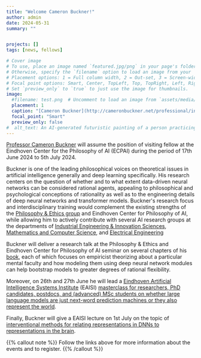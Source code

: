 ```yaml
---
title: "Welcome Cameron Buckner!"
author: admin
date: 2024-05-31
summary: ""


projects: []
tags: [news, fellows]

# Cover image
# To use, place an image named `featured.jpg/png` in your page's folder.
# Otherwise, specify the `filename` option to load an image from your `assets/media/` folder.
# Placement options: 1 = Full column width, 2 = Out-set, 3 = Screen-width
# Focal point options: Smart, Center, TopLeft, Top, TopRight, Left, Right, BottomLeft, Bottom, BottomRight
# Set `preview_only` to `true` to just use the image for thumbnails.
image:
  #filename: test.png  # Uncomment to load an image from `assets/media/` instead.
  placement: 1
  caption: "[Cameron Buckner](http://cameronbuckner.net/professional/index.htm)"
  focal_point: "Smart"
  preview_only: false
#  alt_text: An AI-generated futuristic painting of a person practicing mindfulness in the chaos of modern life.
---
```


[Professor Cameron Buckner](http://cameronbuckner.net/professional/index.htm) will assume the position of visiting fellow at the Eindhoven Center for the Philosophy of AI (ECPAI) during the period of 17th June 2024 to 5th July 2024.

Buckner is one of the leading philosophical voices on theoretical issues in artificial intelligence generally and deep learning specifically. His research centers on the question of whether and to what extent data-driven neural networks can be considered rational agents, appealing to philosophical and psychological conceptions of rationality as well as to the engineering details of deep neural networks and transformer models. Buckner's research focus and interdisciplinary training would complement the existing strengths of the [Philosophy & Ethics group](https://www.tue.nl/en/research/research-groups/innovation-sciences/philosophy-ethics) and Eindhoven Center for Philosophy of AI, while allowing him to actively contribute with several AI research groups at the departments of [Industrial Engineering & Innovation Sciences](https://www.tue.nl/en/our-university/departments/industrial-engineering-and-innovation-sciences), [Mathematics and Computer Science](https://www.tue.nl/en/our-university/departments/mathematics-and-computer-science), and [Electrical Engineering](https://www.tue.nl/en/our-university/departments/electrical-engineering)

Buckner will deliver a research talk at the Philosophy & Ethics and Eindhoven Center for Philosophy of AI seminar on several chapters of his [book](https://global.oup.com/academic/product/from-deep-learning-to-rational-machines-9780197653302), each of which focuses on empiricist theorizing about a particular mental faculty and how modeling them using deep neural network modules can help bootstrap models to greater degrees of rational flexibility.

Moreover, on 26th and 27th June he will lead a [Eindhoven Artificial Intelligence Systems Institute](https://www.tue.nl/en/research/institutes/eindhoven-artificial-intelligence-systems-institute) (EAISI) [masterclass for researchers, PhD candidates, postdocs, and (advanced) MSc students on whether large language models are just next-word prediction machines or they also represent the world](https://www.tue.nl/en/our-university/calendar-and-events/26-06-2024-eaisi-masterclass-on-llms).

Finally, Buckner will give a EAISI lecture on 1st July on the topic of [interventional methods for relating representations in DNNs to representations in the brain](https://www.tue.nl/en/our-university/calendar-and-events/01-07-2024-eaisi-lecture-by-visiting-professor-cameron-buckner).

{{% callout note %}}
Follow the links above for more information about the events and to register.
{{% /callout %}}